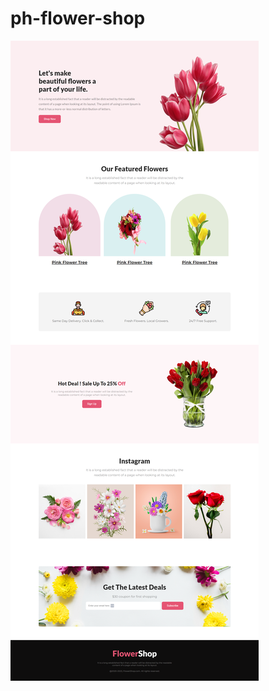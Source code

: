 # ph-flower-shop

[![Flower Shop](./assets/images/screencapture.png "Flower-SHop")](https://code.wapborhan.com/ph-flower-shop/)
